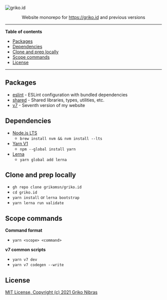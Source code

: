 <!-- markdownlint-disable MD033 MD036 MD041 -->

![griko.id](https://www.datocms-assets.com/42475/1619221965-social.png)

<div align="center">

Website monorepo for <https://griko.id> and previous versions

</div>

---

**Table of contents**

- [Packages](#packages)
- [Dependencies](#dependencies)
- [Clone and prep locally](#clone-and-prep-locally)
- [Scope commands](#scope-commands)
- [License](#license)

---

## Packages

- [eslint](./packages/eslint-config) - ESLint configuration with bundled dependencies
- [shared](./packages/shared) - Shared libraries, types, utilities, etc.
- [v7](./packages/v7) - Seventh version of my website

## Dependencies

- [Node.js LTS](https://nodejs.org)
  - `brew install nvm && nvm install --lts`
- [Yarn V1](https://classic.yarnpkg.com/lang/en)
  - `npm --global install yarn`
- [Lerna](https://github.com/lerna/lerna)
  - `yarn global add lerna`

## Clone and prep locally

- `gh repo clone grikomsn/griko.id`
- `cd griko.id`
- `yarn install` or `lerna bootstrap`
- `yarn lerna run validate`

## Scope commands

**Command format**

- `yarn <scope> <command>`

**v7 common scripts**

- `yarn v7 dev`
- `yarn v7 codegen --write`

## License

[MIT License, Copyright (c) 2021 Griko Nibras](./LICENSE)
